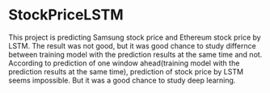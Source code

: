 # StockPriceLSTM

This project is predicting Samsung stock price and Ethereum stock price by LSTM. The result was not good, 
but it was good chance to study differnce between training model with the prediction results at the same time and not.
According to prediction of one window ahead(training model with the prediction results at the same time), prediction of stock price by LSTM seems impossible.
But it was a good chance to study deep learning.
